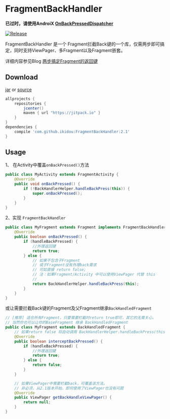 # FragmentBackHandler

**已过时，请使用AndroiX [OnBackPressedDispatcher](https://developer.android.com/reference/androidx/activity/OnBackPressedDispatcher)**

[![Release](https://jitpack.io/v/ikidou/FragmentBackHandler.svg)](https://jitpack.io/#ikidou/FragmentBackHandler)

FragmentBackHandler 是一个 Fragment拦截Back键的一个库，仅需两步即可搞定，同时支持ViewPager、多Fragment以及Fragment嵌套。

详细内容参见Blog [两步搞定Fragment的返回键](http://www.jianshu.com/p/fff1ef649fc0)
## Download 
[jar](https://jitpack.io/com/github/ikidou/FragmentBackHandler/2.1/FragmentBackHandler-2.1.jar) or [source](https://jitpack.io/com/github/ikidou/FragmentBackHandler/2.1/FragmentBackHandler-2.1-sources.jar)

```gradle
allprojects {
	repositories {
	    jcenter()
		maven { url "https://jitpack.io" }
	}
}
dependencies {
    compile 'com.github.ikidou:FragmentBackHandler:2.1'
}
```

## Usage

1、 在Activity中覆盖`onBackPressed()`方法
```java
public class MyActivity extends FragmentActivity {
    @Override
    public void onBackPressed() {
        if (!BackHandlerHelper.handleBackPress(this)) {
            super.onBackPressed();
        }
    }
}
```

2、实现 `FragmentBackHandler`

```java
public class MyFragment extends Fragment implements FragmentBackHandler {
    @Override
    public boolean onBackPressed() {
        if (handleBackPressed) {
            //外理返回键
            return true;
        } else {
            // 如果不包含子Fragment
            // 或子Fragment没有外理back需求
            // 可如直接 return false;
            // 注：如果Fragment/Activity 中可以使用ViewPager 代替 this
            //
            return BackHandlerHelper.handleBackPress(this);
        }
    }
}
```

或让需要拦截Back键的Fragment及父Fragment继承`BackHandledFragment`

```java
// [推荐] 适合所有Fragment，只要需要栏截时return true即可，其它的无需关心。
// 当然你也可以让你的BaseFragment 继承 BackHandledFragment
public class MyFragment extends BackHandledFragment {
    // 如果return false 将自动调用 BackHandlerHelper.handleBackPress(this);
    @Override
    public boolean interceptBackPressed() {
        if (handleBackPressed) {
            //外理返回键
            return true;
        } else {
            return false;
        }
    }

    // 如果ViewPager中需要栏截back，可覆盖该方法。
    // 非必须，从2.1版本开始，即何使用了ViewPager也没有问题
    @Override
    public ViewPager getBackHandleViewPager() {
        return null;
    }
}
```
